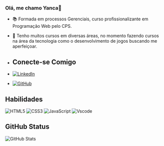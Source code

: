 ### Olá, me chamo Yanca👋

- 📚 Formada em processos Gerenciais, curso profissionalizante em Programação Web pelo CPS.
- 🌱 Tenho muitos cursos em diversas áreas, no momento fazendo cursos na área da tecnologia como o desenvolvimento de jogos buscando me aperfeiçoar.

- ## Conecte-se Comigo
- [![LinkedIn](https://img.shields.io/badge/LinkedIn-0077B5?style=for-the-badge&logo=linkedin&logoColor=white)](https://www.linkedin.com/in/yancamarsura/)
- [![GitHub](https://img.shields.io/badge/GitHub-100000?style=for-the-badge&logo=github&logoColor=white)](https://github.com/yancamarsura)
 ## Habilidades
 ![HTML5](https://img.shields.io/badge/HTML5-E34F26?style=for-the-badge&logo=html5&logoColor=white)
 ![CSS3](https://img.shields.io/badge/CSS3-1572B6?style=for-the-badge&logo=css3&logoColor=white)
 ![JavaScript](https://img.shields.io/badge/JavaScript-F7DF1E?style=for-the-badge&logo=javascript&logoColor=black)
 ![Vscode](https://img.shields.io/badge/Vscode-007ACC?style=for-the-badge&logo=visual-studio-code&logoColor=white)

 ## GitHub Status
 ![GitHub Stats](https://github-readme-stats.vercel.app/api?username=yancamarsura&theme=transparent&bg_color=000&border_color=30A3DC&show_icons=true&icon_color=30A3DC&title_color=E94D5F&text_color=FFF)